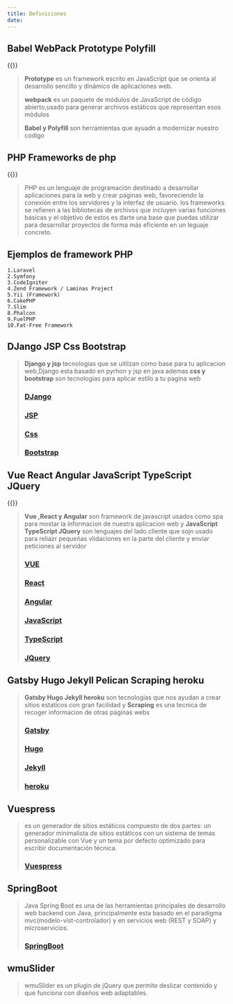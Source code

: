 ```yaml
---
title: Definiciones
date:
---
```


## Babel WebPack Prototype Polyfill
{{<youtube V4eHayIIq9s>}}
>**Prototype** es un framework escrito en JavaScript que se orienta al desarrollo sencillo y dinámico de aplicaciones web.
>
>**webpack** es un paquete de módulos de JavaScript de código abierto,usado para generar archivos estáticos que representan esos módulos
>
>**Babel y Polyfill** son herramientas que ayuadn a modernizar nuestro codigo
## PHP Frameworks de php
{{<youtube ykGRYEX0n60>}}

> PHP es un lenguaje de programación destinado a desarrollar aplicaciones para la web y crear páginas web, favoreciendo la conexión entre los servidores y la interfaz de usuario.
>los frameworks se refieren a las bibliotecas de archivos que incluyen varias funciones básicas y el objetivo de estos es darte una base que puedas utilizar para desarrollar proyectos de forma más eficiente en un leguaje concreto.
## Ejemplos de framework PHP  
    1.Laravel
    2.Symfony
    3.CodeIgniter
    4.Zend Framework / Laminas Project
    5.Yii (Framework)
    6.CakePHP
    7.Slim
    8.Phalcon
    9.FuelPHP
    10.Fat-Free Framework
## DJango  JSP  Css Bootstrap 
>**Django y jsp** tecnologias que se uitilzan como base para tu aplicacion web,Django esta basado en pyrhon y jsp en java ademas **css y bootstrap** son tecnologias para aplicar estilo a tu pagina web
>### [DJango](https://www.djangoproject.com/)  
>### [JSP](https://vuejs.org/)  
>### [Css](https://developer.mozilla.org/es/docs/Web/CSS) 
>### [Bootstrap](https://getbootstrap.com/) 
## Vue React Angular JavaScript TypeScript  JQuery
{{<youtube WJ2PQe-pQJw>}}
>**Vue ,React y Angular**  son framework de javascript usados como spa para mostar la informacion  de nuestra aplicacion web y 
**JavaScript TypeScript JQuery** son lenguajes del lado cliente que sojn usado para reliazr pequeñas vlidaciones en la parte del cliente y enviar peticiones al servidor
>### [VUE](https://vuejs.org/)
>### [React](https://es.reactjs.org/)
>### [Angular](https://angular.io/)
>### [JavaScript](https://developer.mozilla.org/es/docs/Web/JavaScript)
>### [TypeScript](https://www.typescriptlang.org/)
>### [JQuery](https://jquery.com/)
## Gatsby  Hugo  Jekyll  Pelican Scraping heroku 
>**Gatsby  Hugo  Jekyll heroku** son tecnologias que nos ayudan a crear sitios estaticos con gran facilidad y **Scraping** es una tecnica de recoger informacion de otras paginas webs
>### [Gatsby](https://www.gatsbyjs.com/)
>### [Hugo](https://hugoapp.com/)
>### [Jekyll](https://jekyllrb.com/)
>### [heroku](https://www.heroku.com/)
## Vuespress 
>es un generador de sitios estáticos  compuesto de dos partes: un generador minimalista de sitios estáticos con un sistema de temas personalizable con Vue y un tema por defecto optimizado para escribir documentación técnica.
>
>### [Vuespress](https://vuepress.vuejs.org/)
## SpringBoot
>Java Spring Boot es una de las herramientas principales de desarrollo web backend con Java, principalmente esta basado en el paradigma mvc(modelo-vist-controlador) y en servicios web (REST y SOAP) y microservicios.
>### [SpringBoot](https://spring.io/projects/spring-boot)

## wmuSlider
>wmuSlider es un plugin de jQuery que permite deslizar contenido y que funciona con diseños web adaptables.